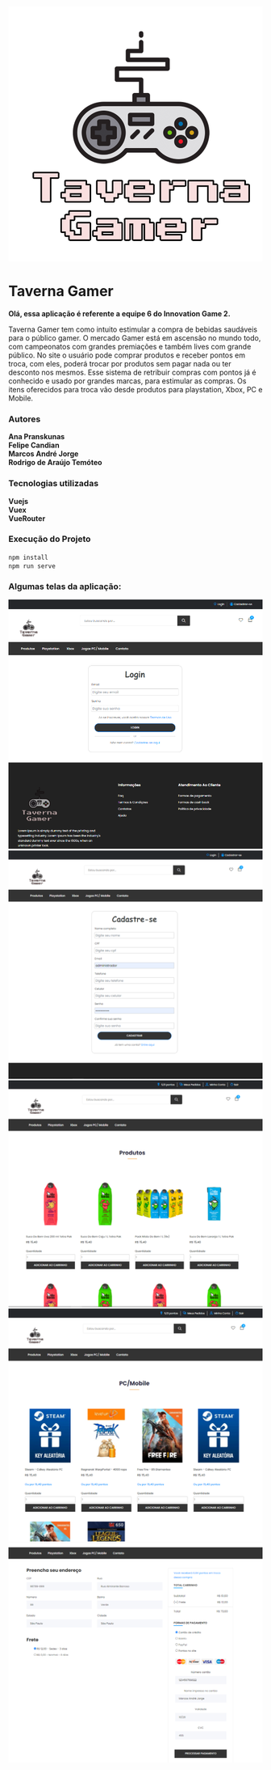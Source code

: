 ![alt text](https://github.com/marcosandrejorge/tavernagamer/blob/master/public/images/TavernaGamer.png)

<h1>Taverna Gamer</h1>

<b>Olá, essa aplicação é referente a equipe 6 do Innovation Game 2.</b>

<p>Taverna Gamer tem como intuito estimular a compra de bebidas saudáveis para o público gamer. O mercado Gamer está em ascensão no mundo todo, com campeonatos com grandes premiações e também lives com grande público. No site o usuário pode comprar produtos e receber pontos em troca, com eles, poderá trocar por produtos sem pagar nada ou ter desconto nos mesmos. Esse sistema de retribuir compras com pontos já é conhecido e usado por grandes marcas, para estimular as compras. Os itens oferecidos para troca vão desde produtos para playstation, Xbox, PC e Mobile.</p>

<h3>Autores</h3>

<b>Ana Pranskunas</b><br>
<b>Felipe Candian</b><br>
<b>Marcos André Jorge</b><br>
<b>Rodrigo de Araújo Temóteo</b><br>

<h3>Tecnologias utilizadas</h3>

<b>Vuejs</b><br>
<b>Vuex</b><br>
<b>VueRouter</b><br>

<h3>Execução do Projeto</h3>

<code>npm install</code> <br>
<code>npm run serve</code>


<h3>Algumas telas da aplicação:</h3>

![alt text](https://github.com/marcosandrejorge/tavernagamer/blob/master/imagens/login.PNG)
![alt text](https://github.com/marcosandrejorge/tavernagamer/blob/master/imagens/cadastro.PNG)
![alt text](https://github.com/marcosandrejorge/tavernagamer/blob/master/imagens/produtos.PNG)
![alt text](https://github.com/marcosandrejorge/tavernagamer/blob/master/imagens/produtos_para_troca.PNG)
![alt text](https://github.com/marcosandrejorge/tavernagamer/blob/master/imagens/finalizar_pedido.PNG)



